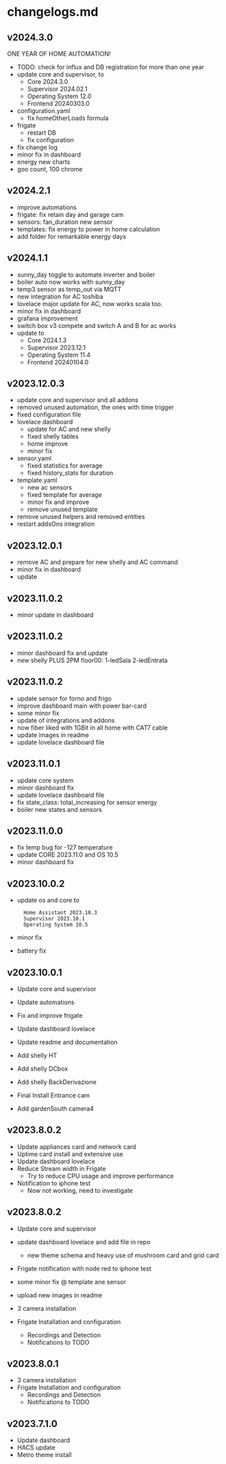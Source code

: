 # changelogs.md

## v2024.3.0

ONE YEAR OF HOME AUTOMATION!

- TODO: check for influx and DB registration for more than one year
- update core and supervisor, to     
    - Core    2024.3.0
    - Supervisor  2024.02.1
    - Operating System    12.0
    - Frontend    20240303.0
- configuration.yaml
  - fix homeOtherLoads formula
- frigate 
  - restart DB
  - fix configuration
- fix change log
- minor fix in dashboard
- energy new charts
- goo count, 100 chrome


## v2024.2.1

- improve automations
- frigate: fix retain day and garage cam
- sensors: fan_duration new sensor
- templates: fix energy to power in home calculation
- add folder for remarkable energy days

## v2024.1.1

- sunny_day toggle to automate inverter and boiler
- boiler auto now works with sunny_day
- temp3 sensor as temp_out via MQTT
- new integration for AC toshiba
- lovelace major update for AC, now works scala too.
- minor fix in dashboard
- grafana improvement
- switch box v3 compete and switch A and B for ac works
- update to     
    - Core    2024.1.3
    - Supervisor  2023.12.1
    - Operating System    11.4
    - Frontend    20240104.0

## v2023.12.0.3

- update core and supervisor and all addons
- removed unused automation, the ones with time trigger
- fixed configuration file
- lovelace dashboard 
    - update for AC and new shelly
    - fixed shelly tables
    - home improve
    - minor fix
- sensor.yaml
    - fixed statistics for average
    - fixed history_stats for duration
- template.yaml
    - new ac sensors
    - fixed template for average
    - minor fix and improve
    - remove unused template
- remove unused helpers and removed entities
- restart addsOns integration


## v2023.12.0.1

- remove AC and prepare for new shelly and AC command
- minor fix in dashboard
- update

## v2023.11.0.2

- minor update in dashboard

## v2023.11.0.2

- minor dashboard fix and update
- new shelly PLUS 2PM floor00: 1-ledSala 2-ledEntrata

## v2023.11.0.2

- update sensor for forno and frigo
- improve dashboard main with power bar-card
- some minor fix
- update of integrations and addons
- now fiber liked with 1GBit in all home with CAT7 cable
- update images in readme
- update lovelace dashboard file


## v2023.11.0.1

- update core system
- minor dashboard fix
- update lovelace dashboard file
- fix  state_class: total_increasing for sensor energy
- boiler new states and sensors

## v2023.11.0.0

- fix temp bug for -127 temperature
- update CORE 2023.11.0 and OS 10.5
- minor dashboard fix


## v2023.10.0.2

- update os and core to 

        Home Assistant 2023.10.3
        Supervisor 2023.10.1
        Operating System 10.5
- minor fix
- battery fix

## v2023.10.0.1

- Update core and supervisor
- Update automations
- Fix and improve frigate
- Update dashboard lovelace
- Update readme and documentation

- Add shelly HT
- Add shelly DCbox
- Add shelly BackDerivazione

- Final Install Entrance cam 
- Add gardenSouth camera4


## v2023.8.0.2

- Update appliances card and network card
- Uptime card install and extensive use
- Update dashboard lovelace
- Reduce Stream width in Frigate
    - Try to reduce CPU usage and improve performance
- Notification to iphone test
    - Now not working, need to investigate


## v2023.8.0.2

- Update core and supervisor
- update dashboard lovelace and add file in repo
    - new theme schema and heavy use of mushroom card and grid card
- Frigate notification with node red to iphone test
- some minor fix @ template ane sensor
- upload new images in readme

- 3 camera installation
- Frigate Installation and configuration
    - Recordings and Detection
    - Notifications to TODO


## v2023.8.0.1

- 3 camera installation
- Frigate Installation and configuration
    - Recordings and Detection
    - Notifications to TODO

## v2023.7.1.0

- Update dashboard
- HACS update
- Metro theme install
